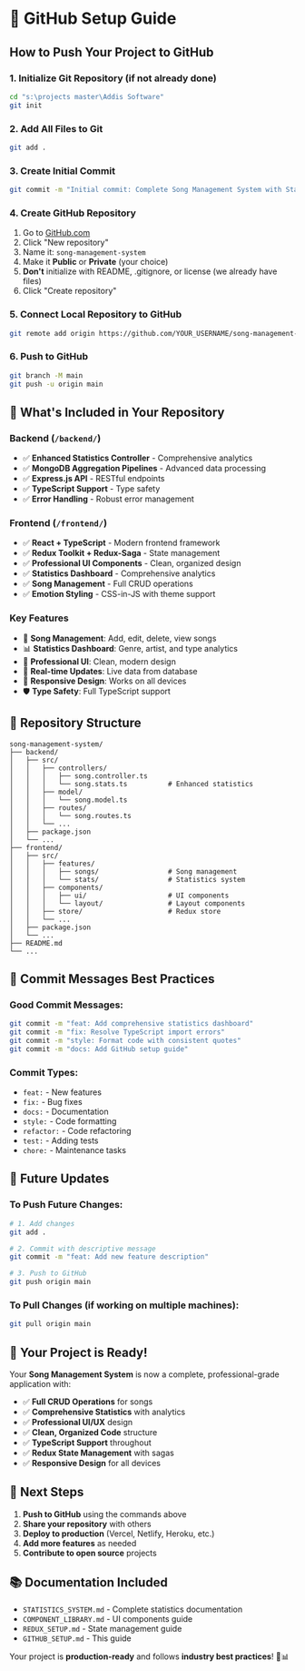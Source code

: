 # 🚀 GitHub Setup Guide

## How to Push Your Project to GitHub

### 1. **Initialize Git Repository** (if not already done)

```bash
cd "s:\projects master\Addis Software"
git init
```

### 2. **Add All Files to Git**

```bash
git add .
```

### 3. **Create Initial Commit**

```bash
git commit -m "Initial commit: Complete Song Management System with Statistics"
```

### 4. **Create GitHub Repository**

1. Go to [GitHub.com](https://github.com)
2. Click "New repository"
3. Name it: `song-management-system`
4. Make it **Public** or **Private** (your choice)
5. **Don't** initialize with README, .gitignore, or license (we already have files)
6. Click "Create repository"

### 5. **Connect Local Repository to GitHub**

```bash
git remote add origin https://github.com/YOUR_USERNAME/song-management-system.git
```

### 6. **Push to GitHub**

```bash
git branch -M main
git push -u origin main
```

## 📁 **What's Included in Your Repository**

### **Backend** (`/backend/`)

- ✅ **Enhanced Statistics Controller** - Comprehensive analytics
- ✅ **MongoDB Aggregation Pipelines** - Advanced data processing
- ✅ **Express.js API** - RESTful endpoints
- ✅ **TypeScript Support** - Type safety
- ✅ **Error Handling** - Robust error management

### **Frontend** (`/frontend/`)

- ✅ **React + TypeScript** - Modern frontend framework
- ✅ **Redux Toolkit + Redux-Saga** - State management
- ✅ **Professional UI Components** - Clean, organized design
- ✅ **Statistics Dashboard** - Comprehensive analytics
- ✅ **Song Management** - Full CRUD operations
- ✅ **Emotion Styling** - CSS-in-JS with theme support

### **Key Features**

- 🎵 **Song Management**: Add, edit, delete, view songs
- 📊 **Statistics Dashboard**: Genre, artist, and type analytics
- 🎨 **Professional UI**: Clean, modern design
- 🔄 **Real-time Updates**: Live data from database
- 📱 **Responsive Design**: Works on all devices
- 🛡️ **Type Safety**: Full TypeScript support

## 🎯 **Repository Structure**

```
song-management-system/
├── backend/
│   ├── src/
│   │   ├── controllers/
│   │   │   ├── song.controller.ts
│   │   │   └── song.stats.ts          # Enhanced statistics
│   │   ├── model/
│   │   │   └── song.model.ts
│   │   ├── routes/
│   │   │   └── song.routes.ts
│   │   └── ...
│   ├── package.json
│   └── ...
├── frontend/
│   ├── src/
│   │   ├── features/
│   │   │   ├── songs/                 # Song management
│   │   │   └── stats/                 # Statistics system
│   │   ├── components/
│   │   │   ├── ui/                    # UI components
│   │   │   └── layout/                # Layout components
│   │   ├── store/                     # Redux store
│   │   └── ...
│   ├── package.json
│   └── ...
├── README.md
└── ...
```

## 📝 **Commit Messages Best Practices**

### **Good Commit Messages:**

```bash
git commit -m "feat: Add comprehensive statistics dashboard"
git commit -m "fix: Resolve TypeScript import errors"
git commit -m "style: Format code with consistent quotes"
git commit -m "docs: Add GitHub setup guide"
```

### **Commit Types:**

- `feat:` - New features
- `fix:` - Bug fixes
- `docs:` - Documentation
- `style:` - Code formatting
- `refactor:` - Code refactoring
- `test:` - Adding tests
- `chore:` - Maintenance tasks

## 🔄 **Future Updates**

### **To Push Future Changes:**

```bash
# 1. Add changes
git add .

# 2. Commit with descriptive message
git commit -m "feat: Add new feature description"

# 3. Push to GitHub
git push origin main
```

### **To Pull Changes (if working on multiple machines):**

```bash
git pull origin main
```

## 🎉 **Your Project is Ready!**

Your **Song Management System** is now a complete, professional-grade application with:

- ✅ **Full CRUD Operations** for songs
- ✅ **Comprehensive Statistics** with analytics
- ✅ **Professional UI/UX** design
- ✅ **Clean, Organized Code** structure
- ✅ **TypeScript Support** throughout
- ✅ **Redux State Management** with sagas
- ✅ **Responsive Design** for all devices

## 🚀 **Next Steps**

1. **Push to GitHub** using the commands above
2. **Share your repository** with others
3. **Deploy to production** (Vercel, Netlify, Heroku, etc.)
4. **Add more features** as needed
5. **Contribute to open source** projects

## 📚 **Documentation Included**

- `STATISTICS_SYSTEM.md` - Complete statistics documentation
- `COMPONENT_LIBRARY.md` - UI components guide
- `REDUX_SETUP.md` - State management guide
- `GITHUB_SETUP.md` - This guide

Your project is **production-ready** and follows **industry best practices**! 🎵📊
